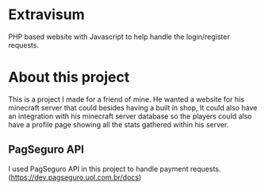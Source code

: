 # Extravisum
PHP based website with Javascript to help handle the login/register requests.

# About this project
This is a project I made for a friend of mine. He wanted a website for his minecraft server that could besides having a built in shop, It could also have an integration with his minecraft server database so the players could also have a profile page showing all the stats gathered within his server.

## PagSeguro API
I used PagSeguro API in this project to handle payment requests. (https://dev.pagseguro.uol.com.br/docs)
